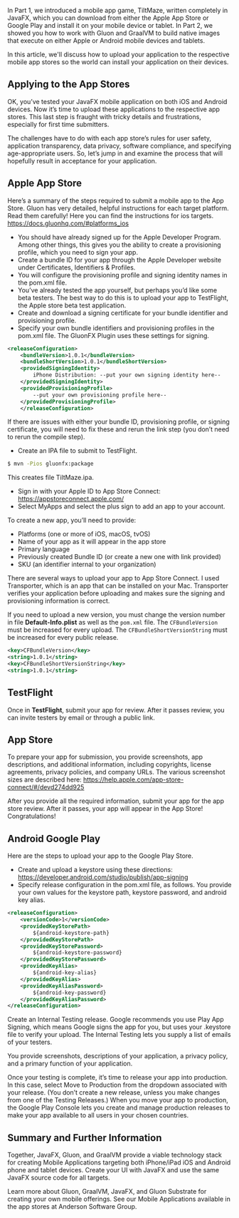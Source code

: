 In Part 1, we introduced a mobile app game, TiltMaze, written completely in JavaFX, which you can download from either the Apple App Store or Google Play and install it on your mobile device or tablet. In Part 2, we showed you how to work with Gluon and GraalVM to build native images that execute on either Apple or Android mobile devices and tablets.

In this article, we'll discuss how to upload your application to the respective mobile app stores so the world can install your application on their devices.

## Applying to the App Stores

OK, you’ve tested your JavaFX mobile application on both iOS and Android devices. Now it’s time to upload these applications to the respective app stores. This last step is fraught with tricky details and frustrations, especially for first time submitters.

The challenges have to do with each app store’s rules for user safety, application transparency, data privacy, software compliance, and specifying age-appropriate users. So, let’s jump in and examine the process that will hopefully result in acceptance for your application.

## Apple App Store

Here’s a summary of the steps required to submit a mobile app to the App Store. Gluon has very detailed, helpful instructions for each target platform. Read them carefully! Here you can find the instructions for ios targets. https://docs.gluonhq.com/#platforms_ios

* You should have already signed up for the Apple Developer Program. Among other things, this gives you the ability to create a provisioning profile, which you need to sign your app.
* Create a bundle ID for your app through the Apple Developer website under Certificates, Identifiers & Profiles.
* You will configure the provisioning profile and signing identity names in the pom.xml file.
* You’ve already tested the app yourself, but perhaps you’d like some beta testers. The best way to do this is to upload your app to TestFlight, the Apple store beta test application.
* Create and download a signing certificate for your bundle identifier and provisioning profile.
* Specify your own bundle identifiers and provisioning profiles in the pom.xml file. The GluonFX Plugin uses these settings for signing.
```xml
<releaseConfiguration>
    <bundleVersion>1.0.1</bundleVersion>
    <bundleShortVersion>1.0.1</bundleShortVersion>
    <providedSigningIdentity>
        iPhone Distribution: --put your own signing identity here--
    </providedSigningIdentity>
    <providedProvisioningProfile>
        --put your own provisioning profile here--
    </providedProvisioningProfile>
    </releaseConfiguration>
```

If there are issues with either your bundle ID, provisioning profile, or signing certificate, you will need to fix these and rerun the link step (you don’t need to rerun the compile step).

* Create an IPA file to submit to TestFlight.
```bash
$ mvn -Pios gluonfx:package
```

This creates file TiltMaze.ipa.

* Sign in with your Apple ID to App Store Connect:  https://appstoreconnect.apple.com/
* Select MyApps and select the plus sign to add an app to your account.

To create a new app, you’ll need to provide:

* Platforms (one or more of iOS, macOS, tvOS) 
* Name of your app as it will appear in the app store
* Primary language
* Previously created Bundle ID (or create a new one with link provided)
* SKU (an identifier internal to your organization)

There are several ways to upload your app to App Store Connect. I used Transporter, which is an app that can be installed on your Mac. Transporter verifies your application before uploading and makes sure the signing and provisioning information is correct.

If you need to upload a new version, you must change the version number in file **Default-Info.plist** as well as the `pom.xml` file. The `CFBundleVersion` must be increased for every upload. The `CFBundleShortVersionString` must be increased for every public release.

```xml
<key>CFBundleVersion</key>
<string>1.0.1</string>
<key>CFBundleShortVersionString</key>
<string>1.0.1</string>
```

## TestFlight

Once in **TestFlight**, submit your app for review. After it passes review, you can invite testers by email or through a public link.

## App Store

To prepare your app for submission, you provide screenshots, app descriptions, and additional information, including copyrights, license agreements, privacy policies, and company URLs. The various screenshot sizes are described here: https://help.apple.com/app-store-connect/#/devd274dd925

After you provide all the required information, submit your app for the app store review. After it passes, your app will appear in the App Store! Congratulations!

## Android Google Play

Here are the steps to upload your app to the Google Play Store.

* Create and upload a keystore using these directions: https://developer.android.com/studio/publish/app-signing
* Specify release configuration in the pom.xml file, as follows. You provide your own values for the keystore path, keystore password, and android key alias.

```xml
<releaseConfiguration>
    <versionCode>1</versionCode>
    <providedKeyStorePath>
        ${android-keystore-path}
    </providedKeyStorePath>
    <providedKeyStorePassword>
        ${android-keystore-password}
    </providedKeyStorePassword>
    <providedKeyAlias>
        ${android-key-alias}
    </providedKeyAlias>
    <providedKeyAliasPassword>
        ${android-key-password}
    </providedKeyAliasPassword>
</releaseConfiguration>
```

Create an Internal Testing release. Google recommends you use Play App Signing, which means Google signs the app for you, but uses your .keystore file to verify your upload. The Internal Testing lets you supply a list of emails of your testers.

You provide screenshots, descriptions of your application, a privacy policy, and a primary function of your application.

Once your testing is complete, it’s time to release your app into production. In this case, select Move to Production from the dropdown associated with your release. (You don’t create a new release, unless you make changes from one of the Testing Releases.) When you move your app to production, the Google Play Console lets you create and manage production releases to make your app available to all users in your chosen countries.

## Summary and Further Information

Together, JavaFX, Gluon, and GraalVM provide a viable technology stack for creating Mobile Applications targeting both iPhone/iPad iOS and Android phone and tablet devices. Create your UI with JavaFX and use the same JavaFX source code for all targets.

Learn more about Gluon, GraalVM, JavaFX, and Gluon Substrate for creating your own mobile offerings. See our Mobile Applications available in the app stores at Anderson Software Group.